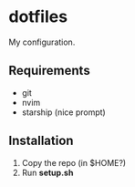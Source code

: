 # dotfiles
My configuration.


## Requirements
- git
- nvim
- starship (nice prompt)

## Installation
1. Copy the repo (in $HOME?)
2. Run **setup.sh**


